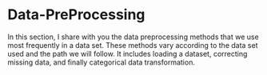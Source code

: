 # Data-PreProcessing

In this section, I share with you the data preprocessing methods that we use most frequently in a data set.
These methods vary according to the data set used and the path we will follow.
It includes loading a dataset, correcting missing data, and finally categorical data transformation.
